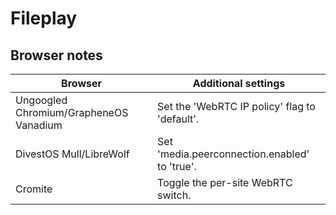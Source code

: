 # Fileplay

## Browser notes

| Browser                                | Additional settings                           |
| -------------------------------------- | --------------------------------------------- |
| Ungoogled Chromium/GrapheneOS Vanadium | Set the 'WebRTC IP policy' flag to 'default'. |
| DivestOS Mull/LibreWolf                | Set 'media.peerconnection.enabled' to 'true'. |
| Cromite                                | Toggle the per-site WebRTC switch.            |
